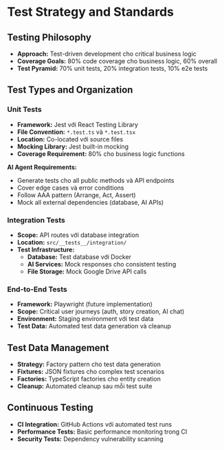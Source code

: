 # Test Strategy and Standards

## Testing Philosophy

- **Approach:** Test-driven development cho critical business logic
- **Coverage Goals:** 80% code coverage cho business logic, 60% overall
- **Test Pyramid:** 70% unit tests, 20% integration tests, 10% e2e tests

## Test Types and Organization

### Unit Tests

- **Framework:** Jest với React Testing Library
- **File Convention:** `*.test.ts` và `*.test.tsx`
- **Location:** Co-located với source files
- **Mocking Library:** Jest built-in mocking
- **Coverage Requirement:** 80% cho business logic functions

**AI Agent Requirements:**

- Generate tests cho all public methods và API endpoints
- Cover edge cases và error conditions
- Follow AAA pattern (Arrange, Act, Assert)
- Mock all external dependencies (database, AI APIs)

### Integration Tests

- **Scope:** API routes với database integration
- **Location:** `src/__tests__/integration/`
- **Test Infrastructure:**
  - **Database:** Test database với Docker
  - **AI Services:** Mock responses cho consistent testing
  - **File Storage:** Mock Google Drive API calls

### End-to-End Tests

- **Framework:** Playwright (future implementation)
- **Scope:** Critical user journeys (auth, story creation, AI chat)
- **Environment:** Staging environment với test data
- **Test Data:** Automated test data generation và cleanup

## Test Data Management

- **Strategy:** Factory pattern cho test data generation
- **Fixtures:** JSON fixtures cho complex test scenarios
- **Factories:** TypeScript factories cho entity creation
- **Cleanup:** Automated cleanup sau mỗi test suite

## Continuous Testing

- **CI Integration:** GitHub Actions với automated test runs
- **Performance Tests:** Basic performance monitoring trong CI
- **Security Tests:** Dependency vulnerability scanning
